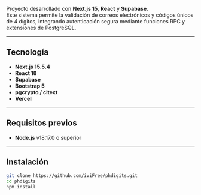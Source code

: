 Proyecto desarrollado con **Next.js 15**, **React** y **Supabase**.  
Este sistema permite la validación de correos electrónicos y códigos únicos de 4 dígitos, integrando autenticación segura mediante funciones RPC y extensiones de PostgreSQL.

---

## Tecnología

- **Next.js 15.5.4** 
- **React 18**
- **Supabase** 
- **Bootstrap 5** 
- **pgcrypto / citext** 
- **Vercel** 

---

## Requisitos previos


- **Node.js** v18.17.0 o superior  

---

## Instalación


```bash
git clone https://github.com/iviFree/phdigits.git
cd phdigits
npm install
